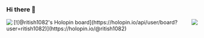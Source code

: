 ### Hi there 👋

<!--
**ritish1082/ritish1082** is a ✨ _special_ ✨ repository because its `README.md` (this file) appears on your GitHub profile.

Here are some ideas to get you started:

- 🔭 I’m currently working on ...
- 🌱 I’m currently learning ...
- 👯 I’m looking to collaborate on ...
- 🤔 I’m looking for help with ...
- 💬 Ask me about ...
- 📫 How to reach me: ...
- 😄 Pronouns: ...
- ⚡ Fun fact: ...
-->

<p align="center">
  <a>
    <img align="left" src="https://github-readme-stats.vercel.app/api?username=ritish1082&count_private=true&show_icons=true&theme=vue"></img>
  </a>
  <a>
    <img align="right" src="https://github-readme-stats.vercel.app/api/top-langs/?username=ritish1082&layout=default&theme=vue&hide=fortran"></img>
  </a>
</p>
[![@ritish1082's Holopin board](https://holopin.io/api/user/board?user=ritish1082)](https://holopin.io/@ritish1082)


